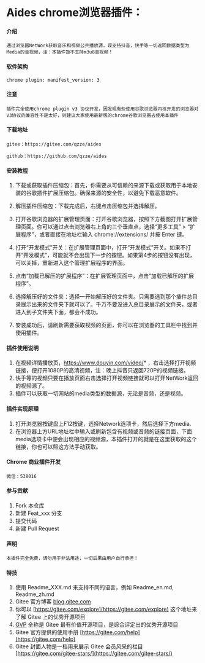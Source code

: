 # Aides chrome浏览器插件：

#### 介绍
    通过浏览器NetWork获取音乐和视频公共播放源，现支持抖音，快手等一切返回数据类型为Media的音视频，注：本插件暂不支持m3u8音视频！

#### 软件架构
    chrome plugin: manifest_version: 3

#### 注意
    插件完全使用chrome plugin v3 协议开发，因发现有些使用谷歌浏览器内核开发的浏览器对V3协议的兼容性不是太好，则建议大家使用最新版的chrome谷歌浏览器去使用本插件
    
#### 下载地址
    gitee：https://gitee.com/qzze/aides

    github：https://github.com/qzze/aides

#### 安装教程

1.  下载或获取插件压缩包：‌首先，‌你需要从可信赖的来源下载或获取用于本地安装的谷歌插件扩展压缩包。‌确保来源的安全性，‌以避免下载恶意软件。‌

2.  解压插件压缩包：‌下载完成后，‌右键点击压缩包并选择解压。‌

3.  打开谷歌浏览器的扩展管理页面：‌打开谷歌浏览器，‌按照下方截图打开扩展管理页面。‌你可以通过点击浏览器右上角的三个垂直点，‌选择“更多工具” > “扩展程序”，‌或者直接在地址栏输入 chrome://extensions/ 并按 Enter 键。‌

4.  打开“开发模式”开关：‌在扩展管理页面中，‌打开“开发模式”开关。‌如果不打开“开发模式”，‌可能就不会出现下一步的按钮。‌如果第4步的按钮没有出现，‌可以关掉，‌重新进入这个管理扩展程序的界面。‌

5.  点击“加载已解压的扩展程序”：‌在扩展管理页面中，‌点击“加载已解压的扩展程序”。‌

6.  选择解压好的文件夹：‌选择一开始解压好的文件夹。‌只需要选到那个插件总目录展示出来的文件夹下就可以了。‌千万不要没进入总目录展示的文件夹，‌或者进入到子文件夹下面，‌都会不成功。‌

7.  安装成功后，‌请刷新需要获取视频的页面，你可以在浏览器的工具栏中找到并使用插件。‌

#### 插件使用说明

1.  在视频详情播放页，https://www.douyin.com/video/* ，右击选择打开视频链接，便打开1080P的高清视频，注：晚上抖音只返回720P的视频链接。
2.  快手等的视频只要在播放页面右击选择打开视频链接就可以打开NetWork返回的视频源了。
3.  插件可以获取一切网站的media类型的数据源，无论是音频，还是视频。

#### 插件实现原理
1.  打开浏览器按键盘上F12按键，选择Network选项卡，然后选择下方media.
2.  在浏览器上方URL地址栏中输入或刷新包含有视频或音频的链接页面，下面media选项卡中便会出现相应的视频源，本插件打开的就是在这里获取的这个链接，你也可以照这方法手动获取。

#### Chrome 商业插件开发
    微信：538016

#### 参与贡献

1.  Fork 本仓库
2.  新建 Feat_xxx 分支
3.  提交代码
4.  新建 Pull Request

#### 声明
    本插件完全免费，请勿用于非法用途，一切后果由用户自行承担！

#### 特技

1.  使用 Readme\_XXX.md 来支持不同的语言，例如 Readme\_en.md, Readme\_zh.md
2.  Gitee 官方博客 [blog.gitee.com](https://blog.gitee.com)
3.  你可以 [https://gitee.com/explore](https://gitee.com/explore) 这个地址来了解 Gitee 上的优秀开源项目
4.  [GVP](https://gitee.com/gvp) 全称是 Gitee 最有价值开源项目，是综合评定出的优秀开源项目
5.  Gitee 官方提供的使用手册 [https://gitee.com/help](https://gitee.com/help)
6.  Gitee 封面人物是一档用来展示 Gitee 会员风采的栏目 [https://gitee.com/gitee-stars/](https://gitee.com/gitee-stars/)
